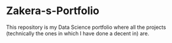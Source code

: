 # Zakera-s-Portfolio
This repository is my Data Science portfolio where all the projects (technically the ones in which I have done a decent in) are. 
